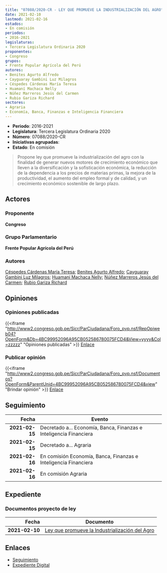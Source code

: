 ```yaml
---
title: "07088/2020-CR - LEY QUE PROMUEVE LA INDUSTRIALIZACIÓN DEL AGRO"
date: 2021-02-10
lastmod: 2021-02-16
estados:
- En comisión
periodos:
- 2016-2021
legislaturas:
- Tercera Legislatura Ordinaria 2020
proponentes:
- Congreso
grupos:
- Frente Popular Agrícola del Perú
autores:
- Benites Agurto Alfredo
- Cayguaray Gambini Luz Milagros
- Céspedes Cárdenas María Teresa
- Huamaní Machaca Nelly
- Núñez Marreros Jesús del Carmen
- Rubio Gariza Richard
sectores:
- Agraria
- Economía, Banca, Finanzas e Inteligencia Financiera
---
```

- **Periodo**: 2016-2021
- **Legislatura**: Tercera Legislatura Ordinaria 2020
- **Número**: 07088/2020-CR
- **Iniciativas agrupadas**: 
- **Estado**: En comisión

> Propone ley que promueve la industrialización del agro con la finalidad de generar nuevos motores de crecimiento económico que lleven a la diversificación y la sofisticación económica, la reducción de la dependencia a los precios de materias primas, la mejora de la productividad, el aumento del empleo formal y de calidad, y un crecimiento económico sostenible de largo plazo.


## Actores

### Proponente

**Congreso**

### Grupo Parlamentario

**Frente Popular Agrícola del Perú**

### Autores

[Céspedes Cárdenas María Teresa](mailto:mailto:mcespedes@congreso.gob.pe); [Benites Agurto Alfredo](mailto:mailto:abenites@congreso.gob.pe); [Cayguaray Gambini Luz Milagros](mailto:mailto:lcayguaray@congreso.gob.pe); [Huamaní Machaca Nelly](mailto:mailto:nhuamani@congreso.gob.pe); [Núñez Marreros Jesús del Carmen](mailto:mailto:jnunez@congreso.gob.pe); [Rubio Gariza Richard](mailto:mailto:rrubio@congreso.gob.pe)

## Opiniones

### Opiniones publicadas

{{<iframe "http://www2.congreso.gob.pe/Sicr/ParCiudadana/Foro_pvp.nsf/RepOpiweb04?OpenForm&Db=4BC99952096A95CB052586780075FCD4&View=yyyy&Col=zzzzz" "Opiniones publicadas" >}}
[Enlace](http://www2.congreso.gob.pe/Sicr/ParCiudadana/Foro_pvp.nsf/RepOpiweb04?OpenForm&Db=4BC99952096A95CB052586780075FCD4&View=yyyy&Col=zzzzz)

### Publicar opinión

{{<iframe "http://www2.congreso.gob.pe/Sicr/ParCiudadana/Foro_pvp.nsf/Documentos?OpenForm&ParentUnid=4BC99952096A95CB052586780075FCD4&view" "Brindar opinión" >}}
[Enlace](http://www2.congreso.gob.pe/Sicr/ParCiudadana/Foro_pvp.nsf/Documentos?OpenForm&ParentUnid=4BC99952096A95CB052586780075FCD4&view)


## Seguimiento

| Fecha | Evento |
|------:|--------|
| **2021-02-15** | Decretado a... Economía, Banca, Finanzas e Inteligencia Financiera |
| **2021-02-15** | Decretado a... Agraria |
| **2021-02-16** | En comisión Economía, Banca, Finanzas e Inteligencia Financiera |
| **2021-02-16** | En comisión Agraria |

## Expediente

### Documentos proyecto de ley

| Fecha | Documento |
|------:|-----------|
| **2021-02-10** | [Ley que promueve la Industrialización del Agro](http://www.leyes.congreso.gob.pe/Documentos/2016_2021/Proyectos_de_Ley_y_de_Resoluciones_Legislativas/PL07088-20210210.pdf) |

## Enlaces

- [Seguimiento](http://www2.congreso.gob.pe/Sicr/TraDocEstProc/CLProLey2016.nsf/f7fff46988ca05b1052578e100829cc7/b6592dde6a142e2a05258679001d1f34?OpenDocument)
- [Expediente Digital](http://www2.congreso.gob.pe/Sicr/TraDocEstProc/Expvirt_2011.nsf/visbusqptramdoc1621/07088?opendocument)

